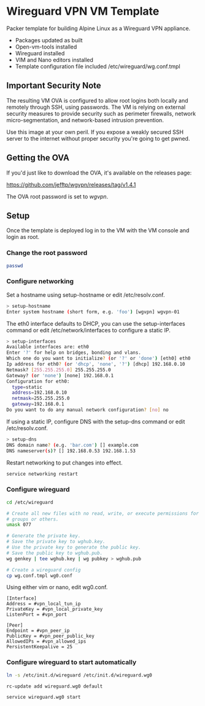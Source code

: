 # Wireguard VPN VM Template

Packer template for building Alpine Linux as a Wireguard VPN appliance.

- Packages updated as built
- Open-vm-tools installed
- Wireguard installed
- VIM and Nano editors installed
- Template configuration file included /etc/wireguard/wg.conf.tmpl

## Important Security Note

The resulting VM OVA is configured to allow root logins both locally and
remotely through SSH, using passwords. The VM is relying on external
security measures to provide security such as perimeter firewalls,
network micro-segmentation, and network-based intrusion prevention.

Use this image at your own peril. If you expose a weakly secured SSH server
to the internet without proper security you're going to get pwned.

## Getting the OVA

If you'd just like to download the OVA, it's available on the releases
page:

<https://github.com/jefftp/wgvpn/releases/tag/v1.4.1>

The OVA root password is set to *wgvpn*.

## Setup

Once the template is deployed log in to the VM with the VM console and login
as root.

### Change the root password

```bash
passwd
```

### Configure networking

Set a hostname using setup-hostname or edit /etc/resolv.conf.

```bash
> setup-hostname
Enter system hostname (short form, e.g. 'foo') [wgvpn] wgvpn-01
```

The eth0 interface defaults to DHCP, you can use the setup-interfaces
command or edit /etc/network/interfaces to configure a static IP.

```bash
> setup-interfaces
Available interfaces are: eth0
Enter '?' for help on bridges, bonding and vlans.
Which one do you want to initialize? (or '?' or 'done') [eth0] eth0
Ip address for eth0? (or 'dhcp', 'none', '?') [dhcp] 192.168.0.10
Netmask? [255.255.255.0] 255.255.255.0
Gateway? (or 'none') [none] 192.168.0.1
Configuration for eth0:
  type=static
  address=192.168.0.10
  netmask=255.255.255.0
  gateway=192.168.0.1
Do you want to do any manual network configuration? [no] no
```

If using a static IP, configure DNS with the setup-dns command or edit
/etc/resolv.conf.

```bash
> setup-dns
DNS domain name? (e.g. 'bar.com') [] example.com
DNS nameserver(s)? [] 192.168.0.53 192.168.1.53
```

Restart networking to put changes into effect.

```bash
service networking restart
```

### Configure wireguard

```bash
cd /etc/wireguard

# Create all new files with no read, write, or execute permissions for
# groups or others.
umask 077

# Generate the private key.
# Save the private key to wghub.key.
# Use the private key to generate the public key.
# Save the public key to wghub.pub.
wg genkey | tee wghub.key | wg pubkey > wghub.pub

# Create a wireguard config
cp wg.conf.tmpl wg0.conf
```

Using either vim or nano, edit wg0.conf.

```readline config
[Interface]
Address = #vpn_local_tun_ip
PrivateKey = #vpn_local_private_key
ListenPort = #vpn_port

[Peer]
Endpoint = #vpn_peer_ip
PublicKey = #vpn_peer_public_key
AllowedIPs = #vpn_allowed_ips
PersistentKeepalive = 25
```

### Configure wireguard to start automatically

```bash
ln -s /etc/init.d/wireguard /etc/init.d/wireguard.wg0

rc-update add wireguard.wg0 default

service wireguard.wg0 start
```
